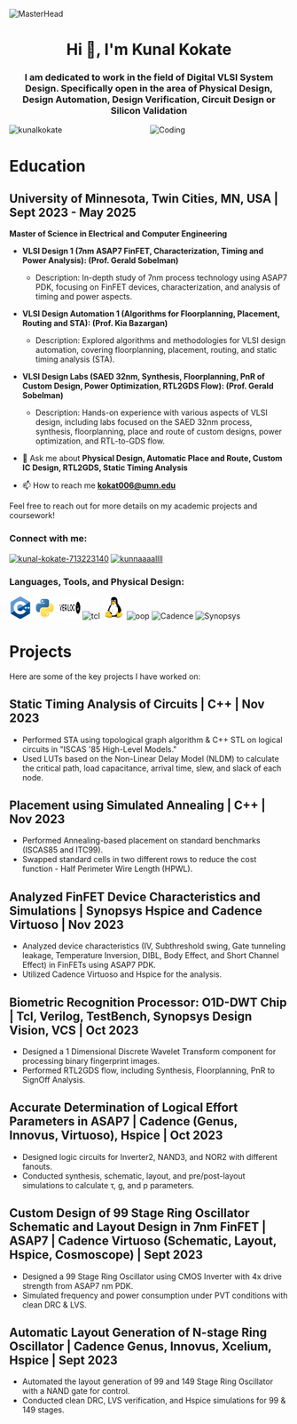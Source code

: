 ![MasterHead](https://camo.githubusercontent.com/ba9f3bd30647e352a3f5e1e45eb45c6ec7bad6155cd16aaedf4a426738da0ca5/68747470733a2f2f696e646f616e616c79746963612e636f6d2f7374617469632f696d616765732f62616e6e6572722e676966)
<h1 align="center">Hi 👋, I'm Kunal Kokate</h1>
<h3 align="center">I am dedicated to work in the field of Digital VLSI System Design. Specifically open in the area of Physical Design, Design Automation, Design Verification, Circuit Design or Silicon Validation</h3>
<img align="right" alt="Coding" width="250" src="https://camo.githubusercontent.com/c1dcb74cc1c1835b1d716f5051499a2814c683c806b15f04b0eba492863703e9/68747470733a2f2f63646e2e6472696262626c652e636f6d2f75736572732f3733303730332f73637265656e73686f74732f363538313234332f6176656e746f2e676966">

<p align="left"> <img src="https://komarev.com/ghpvc/?username=kunalkokate&label=Profile%20views&color=0e75b6&style=flat" alt="kunalkokate" /> </p>

# Education

## University of Minnesota, Twin Cities, MN, USA | Sept 2023 - May 2025

**Master of Science in Electrical and Computer Engineering**

- **VLSI Design 1 (7nm ASAP7 FinFET, Characterization, Timing and Power Analysis): (Prof. Gerald Sobelman)**
  - Description: In-depth study of 7nm process technology using ASAP7 PDK, focusing on FinFET devices, characterization, and analysis of timing and power aspects.

- **VLSI Design Automation 1 (Algorithms for Floorplanning, Placement, Routing and STA): (Prof. Kia Bazargan)**
  - Description: Explored algorithms and methodologies for VLSI design automation, covering floorplanning, placement, routing, and static timing analysis (STA).

- **VLSI Design Labs (SAED 32nm, Synthesis, Floorplanning, PnR of Custom Design, Power Optimization, RTL2GDS Flow): (Prof. Gerald Sobelman)**
  - Description: Hands-on experience with various aspects of VLSI design, including labs focused on the SAED 32nm process, synthesis, floorplanning, place and route of custom designs, power optimization, and RTL-to-GDS flow.
- 💬 Ask me about **Physical Design, Automatic Place and Route, Custom IC Design, RTL2GDS, Static Timing Analysis**

- 📫 How to reach me **kokat006@umn.edu**

Feel free to reach out for more details on my academic projects and coursework!


<h3 align="left">Connect with me:</h3>
<p align="left">
<a href="https://www.linkedin.com/in/kunal-kokate/" target="blank"><img align="center" src="https://raw.githubusercontent.com/rahuldkjain/github-profile-readme-generator/master/src/images/icons/Social/linked-in-alt.svg" alt="kunal-kokate-713223140" height="30" width="40" /></a>
<a href="https://instagram.com/kunnaaaallll" target="blank"><img align="center" src="https://raw.githubusercontent.com/rahuldkjain/github-profile-readme-generator/master/src/images/icons/Social/instagram.svg" alt="kunnaaaallll" height="30" width="40" /></a>
</p>


<h3 align="left">Languages, Tools, and Physical Design:</h3>
<p align="left">
  <!-- Programming Languages -->
  <img src="https://raw.githubusercontent.com/devicons/devicon/master/icons/cplusplus/cplusplus-original.svg" alt="c++" width="40" height="40"/>
  <img src="https://raw.githubusercontent.com/devicons/devicon/master/icons/python/python-original.svg" alt="python" width="40" height="40"/>

  <!-- Hardware Description Languages -->
  <img src="https://raw.githubusercontent.com/Verilog-Solutions/.github/main/assets/verilog-logo.svg" alt="verilog" width="40" height="40"/>
  <img src="https://wiki.tcl-lang.org/image/Tcl%2FTk+Core+Logo+128" alt="tcl" width="40" height="40"/>

  <!-- Operating System -->
  <img src="https://raw.githubusercontent.com/devicons/devicon/master/icons/linux/linux-original.svg" alt="linux" width="40" height="40"/>

  <!-- Object-Oriented Programming (OOP) -->
  <img src="https://as2.ftcdn.net/v2/jpg/02/45/49/65/1000_F_245496592_My2fQhKYdm1k4JRdYVtyJtuEHOBZxOXA.jpg" alt="oop" width="40" height="40"/>

  <!-- Physical Design Tools -->
  <img src="https://1000logos.net/wp-content/uploads/2020/08/Cadence-Logo.jpg" alt="Cadence" width="40" height="40"/>
  <img src="https://upload.wikimedia.org/wikipedia/commons/thumb/6/6c/Synopsys_Logo.svg/2560px-Synopsys_Logo.svg.png" alt="Synopsys" width="40" height="40"/>
</p>

# Projects

Here are some of the key projects I have worked on:

## Static Timing Analysis of Circuits | C++ | Nov 2023

- Performed STA using topological graph algorithm & C++ STL on logical circuits in "ISCAS '85 High-Level Models."
- Used LUTs based on the Non-Linear Delay Model (NLDM) to calculate the critical path, load capacitance, arrival time, slew, and slack of each node.

## Placement using Simulated Annealing | C++ | Nov 2023

- Performed Annealing-based placement on standard benchmarks (ISCAS85 and ITC99).
- Swapped standard cells in two different rows to reduce the cost function - Half Perimeter Wire Length (HPWL).

## Analyzed FinFET Device Characteristics and Simulations | Synopsys Hspice and Cadence Virtuoso | Nov 2023

- Analyzed device characteristics (IV, Subthreshold swing, Gate tunneling leakage, Temperature Inversion, DIBL, Body Effect, and Short Channel Effect) in FinFETs using ASAP7 PDK.
- Utilized Cadence Virtuoso and Hspice for the analysis.

## Biometric Recognition Processor: O1D-DWT Chip | Tcl, Verilog, TestBench, Synopsys Design Vision, VCS | Oct 2023

- Designed a 1 Dimensional Discrete Wavelet Transform component for processing binary fingerprint images.
- Performed RTL2GDS flow, including Synthesis, Floorplanning, PnR to SignOff Analysis.

## Accurate Determination of Logical Effort Parameters in ASAP7 | Cadence (Genus, Innovus, Virtuoso), Hspice | Oct 2023

- Designed logic circuits for Inverter2, NAND3, and NOR2 with different fanouts.
- Conducted synthesis, schematic, layout, and pre/post-layout simulations to calculate τ, g, and p parameters.

## Custom Design of 99 Stage Ring Oscillator Schematic and Layout Design in 7nm FinFET | ASAP7 | Cadence Virtuoso (Schematic, Layout, Hspice, Cosmoscope) | Sept 2023

- Designed a 99 Stage Ring Oscillator using CMOS Inverter with 4x drive strength from ASAP7 nm PDK.
- Simulated frequency and power consumption under PVT conditions with clean DRC & LVS.

## Automatic Layout Generation of N-stage Ring Oscillator | Cadence Genus, Innovus, Xcelium, Hspice | Sept 2023

- Automated the layout generation of 99 and 149 Stage Ring Oscillator with a NAND gate for control.
- Conducted clean DRC, LVS verification, and Hspice simulations for 99 & 149 stages.

